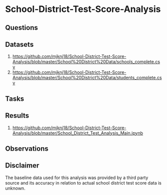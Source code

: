 # School-District-Test-Score-Analysis



## Questions



## Datasets

1. https://github.com/mjknj18/School-District-Test-Score-Analysis/blob/master/School%20District%20Data/schools_complete.csv
2. https://github.com/mjknj18/School-District-Test-Score-Analysis/blob/master/School%20District%20Data/students_complete.csv

## Tasks



## Results

1. https://github.com/mjknj18/School-District-Test-Score-Analysis/blob/master/School_District_Test_Analysis_Main.ipynb

## Observations



## Disclaimer

The baseline data used for this analysis was provided by a third party source and its accuracy in relation to actual school district test score data is unknown.